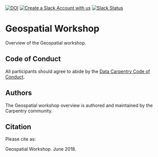 [![DOI](https://zenodo.org/badge/124151544.svg)](https://zenodo.org/badge/latestdoi/124151544) [![Create a Slack Account with us](https://img.shields.io/badge/Create_Slack_Account-The_Carpentries-071159.svg)](https://swc-slack-invite.herokuapp.com/)
 [![Slack Status](https://img.shields.io/badge/Slack_Channel-dc--geospatial-E01563.svg)](https://swcarpentry.slack.com/messages/C9ME7G5RD)


# Geospatial Workshop

Overview of the Geospatial workshop. 

## Code of Conduct

All participants should agree to abide by the [Data Carpentry Code of Conduct](http://www.datacarpentry.org/code-of-conduct/).

## Authors

The Geospatial workshop overview is authored and maintained by the Carpentry community.

## Citation

Please cite as:

Geospatial Workshop. June 2018.

